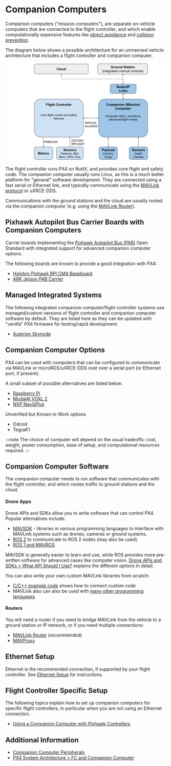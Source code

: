 # Companion Computers

Companion computers ("mission computers"), are separate on-vehicle computers that are connected to the flight controller, and which enable computationally expensive features like [object avoidance](../computer_vision/obstacle_avoidance.md) and [collision prevention](../computer_vision/collision_prevention.md).

The diagram below shows a possible architecture for an unmanned vehicle architecture that includes a flight controller and companion computer.

![PX4 architecture - FC + Companion Computer](../../assets/diagrams/px4_companion_computer_simple.svg)

<!-- source for drawing: https://docs.google.com/drawings/d/1ZDSyj5djKCEbabgx8K4ESdTeEUizgEt8spUWrMGbHUE/edit?usp=sharing -->

The flight controller runs PX4 on NuttX, and provides core flight and safety code.
The companion computer usually runs Linux, as this is a much better platform for "general" software development.
They are connected using a fast serial or Ethernet link, and typically communicate using the [MAVLink protocol](https://mavlink.io/en/) or uXRCE-DDS.

Communications with the ground stations and the cloud are usually routed via the companion computer (e.g. using the [MAVLink Router](https://github.com/mavlink-router/mavlink-router)).

## Pixhawk Autopilot Bus Carrier Boards with Companion Computers

Carrier boards implementing the [Pixhawk Autopilot Bus (PAB)](../flight_controller/pixhawk_autopilot_bus.md) Open Standard with integrated support for advanced companion computer options.

The following boards are known to provide a good integration with PX4:

- [Holybro Pixhawk RPI CM4 Baseboard](../companion_computer/holybro_pixhawk_rpi_cm4_baseboard.md)
- [ARK Jetson PAB Carrier](https://arkelectron.gitbook.io/ark-documentation/flight-controllers/ark-jetson-pab-carrier)

## Managed Integrated Systems

The following integrated companion computer/flight controller systems use managed/custom versions of flight controller and companion computer software by default.
They are listed here as they can be updated with "vanilla" PX4 firmware for testing/rapid development.

- [Auterion Skynode](../companion_computer/auterion_skynode.md)

## Companion Computer Options

PX4 can be used with computers that can be configured to communicate via MAVLink or microROS/uXRCE-DDS over over a serial port (or Ethernet port, if present).

A small subset of possible alternatives are listed below:

- [Raspberry Pi](../companion_computer/pixhawk_rpi.md)
- [ModalAI VOXL 2](https://docs.modalai.com/voxl2-external-flight-controller/)
- [NXP NavQPlus](https://nxp.gitbook.io/navqplus/user-contributed-content/ros2/microdds)

Unverified but Known to Work options
- Odroid
- TegraK1

:::note
The choice of computer will depend on the usual tradeoffs: cost, weight, power consumption, ease of setup, and computational resources required.
:::

## Companion Computer Software

The companion computer needs to run software that communicates with the flight controller, and which routes traffic to ground stations and the cloud.

#### Drone Apps

Drone APIs and SDKs allow you to write software that can control PX4.
Popular alternatives include:

- [MAVSDK](https://mavsdk.mavlink.io/main/en/index.html) - libraries in various programming languages to interface with MAVLink systems such as drones, cameras or ground systems.
- [ROS 2](../ros/ros2.md) to communicate to ROS 2 nodes (may also be used).
- [ROS 1 and MAVROS](../ros/mavros_installation.md)

MAVSDK is generally easier to learn and use, while ROS provides more pre-written software for advanced cases like computer vision.
[Drone APIs and SDKs > What API Should I Use?](../robotics/README.md#what-api-should-i-use) explains the different options in detail.

You can also write your own custom MAVLink libraries from scratch:

- [C/C++ example code](https://github.com/mavlink/c_uart_interface_example) shows how to connect custom code
- MAVLink also can also be used with [many other programming languages](https://mavlink.io/en/#mavlink-project-generatorslanguages)

#### Routers

You will need a router if you need to bridge MAVLink from the vehicle to a ground station or IP network, or if you need multiple connections:

- [MAVLink Router](https://github.com/intel/mavlink-router) (recommended)
- [MAVProxy](https://ardupilot.org/mavproxy/)

## Ethernet Setup

Ethernet is the recommended connection, if supported by your flight controller.
See [Ethernet Setup](../advanced_config/ethernet_setup.md) for instructions.

## Flight Controller Specific Setup

The following topics explain how to set up companion computers for specific flight controllers, in particular when you are not using an Ethernet connection.

- [Using a Companion Computer with Pixhawk Controllers](../companion_computer/pixhawk_companion.md)

## Additional Information

- [Companion Computer Peripherals](../companion_computer/companion_computer_peripherals.md)
- [PX4 System Architecture > FC and Companion Computer](../concept/px4_systems_architecture.md#fc-and-companion-computer)
